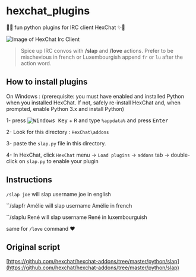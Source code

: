 # hexchat_plugins
🐒✨ fun python plugins for IRC client HexChat ✨🐒

![Image of HexChat Irc Client](https://upload.wikimedia.org/wikipedia/commons/thumb/4/4e/Hexchat_Logo.svg/64px-Hexchat_Logo.svg.png?1605658653132)

> Spice up IRC convos with __/slap__ and __/love__ actions. Prefer to be mischevious in french or Luxembourgish append ``fr`` or ``lu`` after the action word.

## How to install plugins

On Windows : 
(prerequisite: you must have enabled and installed Python when you installed HexChat. If not, safely re-install HexChat and, when prompted, enable Python 3.x and install Python)

1- press <kbd>![Windows Key](http://i.stack.imgur.com/B8Zit.png)</kbd> + <kbd>R</kbd> and type ``%appdata%`` and press <kbd>Enter</kbd>

2- Look for this directory : ``HexChat\addons``

3- paste the ``slap.py`` file in this directory.

4- In HexChat, click ``HexChat`` menu -> ``Load plugins`` -> ``addons`` tab -> double-click on ``slap.py`` to enable your plugin

## Instructions

``/slap joe`` will slap username joe in english

``/slapfr Amélie will slap username Amélie in french

``/slaplu René will slap username René in luxembourguish

same for ``/love`` command ❤️

## Original script

[https://github.com/hexchat/hexchat-addons/tree/master/python/slap](https://github.com/hexchat/hexchat-addons/tree/master/python/slap)
